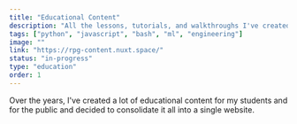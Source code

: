 ```yaml
---
title: "Educational Content"
description: "All the lessons, tutorials, and walkthroughs I've created over the years and that I am currently creating in my spare time."
tags: ["python", "javascript", "bash", "ml", "engineering"]
image: ""
link: "https://rpg-content.nuxt.space/"
status: "in-progress"
type: "education"
order: 1
---
```


Over the years, I've created a lot of educational content for my students and for the public and 
decided to consolidate it all into a single website.